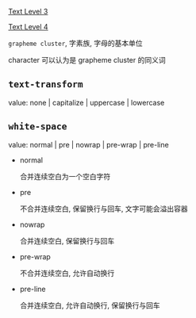 [Text Level 3](http://www.w3.org/TR/css3-text/)

[Text Level 4](http://www.w3.org/TR/css-text-4/)

`grapheme cluster`, 字素族, 字母的基本单位

character 可以认为是 grapheme cluster 的同义词

## `text-transform`

value: none | capitalize | uppercase | lowercase

## `white-space`

value: normal | pre | nowrap | pre-wrap | pre-line

- normal

    合并连续空白为一个空白字符
    
- pre

    不合并连续空白, 保留换行与回车, 文字可能会溢出容器
    
- nowrap
    
    合并连续空白, 保留换行与回车
    
- pre-wrap

    不合并连续空白, 允许自动换行
    
- pre-line

    合并连续空白, 允许自动换行, 保留换行与回车
